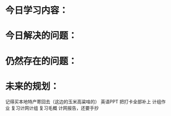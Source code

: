 # 今日学习内容：  
# 今日解决的问题： 

# 仍然存在的问题：  
# 未来的规划：  
记得买本地特产寄回去（这边的玉米高粱啥的）
英语PPT
把打卡全部补上
计组作业
复习计网计组
复习毛概
计网报告，还要手抄